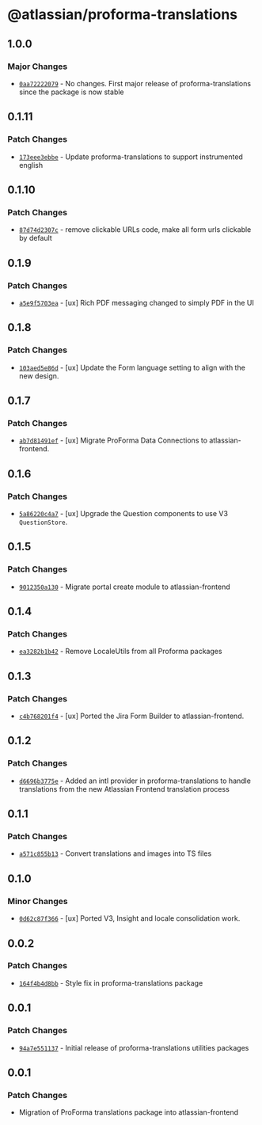 # @atlassian/proforma-translations

## 1.0.0

### Major Changes

- [`0aa72222079`](https://bitbucket.org/atlassian/atlassian-frontend/commits/0aa72222079) - No changes. First major release of proforma-translations since the package is now stable

## 0.1.11

### Patch Changes

- [`173eee3ebbe`](https://bitbucket.org/atlassian/atlassian-frontend/commits/173eee3ebbe) - Update proforma-translations to support instrumented english

## 0.1.10

### Patch Changes

- [`87d74d2307c`](https://bitbucket.org/atlassian/atlassian-frontend/commits/87d74d2307c) - remove clickable URLs code, make all form urls clickable by default

## 0.1.9

### Patch Changes

- [`a5e9f5703ea`](https://bitbucket.org/atlassian/atlassian-frontend/commits/a5e9f5703ea) - [ux] Rich PDF messaging changed to simply PDF in the UI

## 0.1.8

### Patch Changes

- [`103aed5e86d`](https://bitbucket.org/atlassian/atlassian-frontend/commits/103aed5e86d) - [ux] Update the Form language setting to align with the new design.

## 0.1.7

### Patch Changes

- [`ab7d81491ef`](https://bitbucket.org/atlassian/atlassian-frontend/commits/ab7d81491ef) - [ux] Migrate ProForma Data Connections to atlassian-frontend.

## 0.1.6

### Patch Changes

- [`5a86220c4a7`](https://bitbucket.org/atlassian/atlassian-frontend/commits/5a86220c4a7) - [ux] Upgrade the Question components to use V3 `QuestionStore`.

## 0.1.5

### Patch Changes

- [`9012350a130`](https://bitbucket.org/atlassian/atlassian-frontend/commits/9012350a130) - Migrate portal create module to atlassian-frontend

## 0.1.4

### Patch Changes

- [`ea3282b1b42`](https://bitbucket.org/atlassian/atlassian-frontend/commits/ea3282b1b42) - Remove LocaleUtils from all Proforma packages

## 0.1.3

### Patch Changes

- [`c4b768201f4`](https://bitbucket.org/atlassian/atlassian-frontend/commits/c4b768201f4) - [ux] Ported the Jira Form Builder to atlassian-frontend.

## 0.1.2

### Patch Changes

- [`d6696b3775e`](https://bitbucket.org/atlassian/atlassian-frontend/commits/d6696b3775e) - Added an intl provider in proforma-translations to handle translations from the new Atlassian Frontend translation process

## 0.1.1

### Patch Changes

- [`a571c855b13`](https://bitbucket.org/atlassian/atlassian-frontend/commits/a571c855b13) - Convert translations and images into TS files

## 0.1.0

### Minor Changes

- [`0d62c87f366`](https://bitbucket.org/atlassian/atlassian-frontend/commits/0d62c87f366) - [ux] Ported V3, Insight and locale consolidation work.

## 0.0.2

### Patch Changes

- [`164f4b4d8bb`](https://bitbucket.org/atlassian/atlassian-frontend/commits/164f4b4d8bb) - Style fix in proforma-translations package

## 0.0.1

### Patch Changes

- [`94a7e551137`](https://bitbucket.org/atlassian/atlassian-frontend/commits/94a7e551137) - Initial release of proforma-translations utilities packages

## 0.0.1

### Patch Changes

- Migration of ProForma translations package into atlassian-frontend
